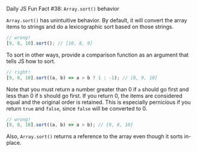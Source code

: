 Daily JS Fun Fact #38: `Array.sort()` behavior

`Array.sort()` has unintuitive behavior. By default, it will convert the array items to strings and do a lexicographic sort based on those strings.
```js
// wrong!
[9, 8, 10].sort(); // [10, 8, 9]
```
To sort in other ways, provide a comparison function as an argument that tells JS how to sort.
```js
// right!
[9, 8, 10].sort((a, b) => a > b ? 1 : -1); // [8, 9, 10]
```
Note that you must return a number greater than 0 if `a` should go first and less than 0 if `b` should go first. If you return 0, the items are considered equal and the original order is retained. This is especially pernicious if you return `true` and `false`, since `false` will be converted to 0.
```js
// wrong!
[9, 8, 10].sort((a, b) => a > b); // [9, 8, 10]
```
Also, `Array.sort()` returns a reference to the array even though it sorts in-place.
